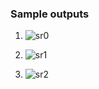 ### Sample outputs
1. ![sr0](https://github.com/OrdenWills/computer_vision_projects/assets/61598047/67b481c3-5064-4868-8982-4f21a992524e)

2. ![sr1](https://github.com/OrdenWills/computer_vision_projects/assets/61598047/117ec825-37ed-488b-871b-a6e986df967f)

3. ![sr2](https://github.com/OrdenWills/computer_vision_projects/assets/61598047/91a86058-b2d7-4bd6-96e1-24a90ce73d05)
